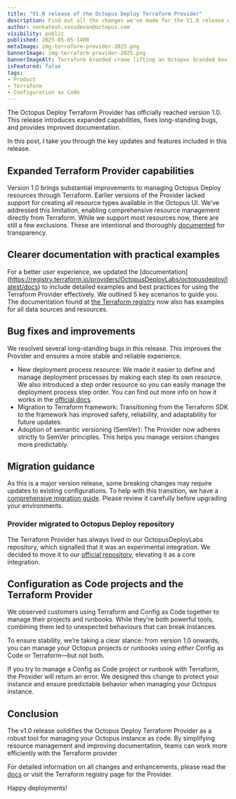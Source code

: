 ```yaml
--- 
title: "V1.0 release of the Octopus Deploy Terraform Provider" 
description: Find out all the changes we've made for the V1.0 release of the Terraform Provider.
author: venkatesh.vasudevan@octopus.com 
visibility: public 
published: 2025-05-05-1400  
metaImage: img-terraform-provider-2025.png
bannerImage: img-terraform-provider-2025.png
bannerImageAlt: Terraform branded crane lifting an Octopus branded box.
isFeatured: false
tags: 
- Product   
- Terraform
- Configuration as Code 
---
```


The Octopus Deploy Terraform Provider has officially reached version 1.0. This release introduces expanded capabilities, fixes long-standing bugs, and provides improved documentation. 

In this post, I take you through the key updates and features included in this release.

## Expanded Terraform Provider capabilities

Version 1.0 brings substantial improvements to managing Octopus Deploy resources through Terraform. Earlier versions of the Provider lacked support for creating all resource types available in the Octopus UI. We've addressed this limitation, enabling comprehensive resource management directly from Terraform. While we support most resources now, there are still a few exclusions. These are intentional and thoroughly [documented](https://registry.terraform.io/providers/OctopusDeployLabs/octopusdeploy/latest/docs) for transparency.

## Clearer documentation with practical examples

For a better user experience, we updated the [documentation] (https://registry.terraform.io/providers/OctopusDeployLabs/octopusdeploy/latest/docs) to include detailed examples and best practices for using the Terraform Provider effectively. We outlined 5 key scenarios to guide you. The documentation found at [the Terraform registry](https://registry.terraform.io/providers/OctopusDeployLabs/octopusdeploy/latest/docs) now also has examples for all data sources and resources.


## Bug fixes and improvements

We resolved several long-standing bugs in this release. This improves the Provider and ensures a more stable and reliable experience.

- New deployment process resource: We made it easier to define and manage deployment processes by making each step its own resource. We also introduced a step order resource so you can easily manage the deployment process step order. You can find out more info on how it works in the [official docs](https://registry.terraform.io/providers/OctopusDeployLabs/octopusdeploy/latest/docs).
- Migration to Terraform framework: Transitioning from the Terraform SDK to the framework has improved safety, reliability, and adaptability for future updates.
- Adoption of semantic versioning (SemVer): The Provider now adheres strictly to SemVer principles. This helps you manage version changes more predictably.

## Migration guidance

As this is a major version release, some breaking changes may require updates to existing configurations. To help with this transition, we have a [comprehensive migration guide](https://registry.terraform.io/providers/OctopusDeployLabs/octopusdeploy/latest/docs). Please review it carefully before upgrading your environments.


### Provider migrated to Octopus Deploy repository 

The Terraform Provider has always lived in our OctopusDeployLabs repository, which signalled that it was an experimental integration. We decided to move it to our [official repository](https://github.com/octopusdeploy), elevating it as a core integration.


## Configuration as Code projects and the Terraform Provider

We observed customers using Terraform and Config as Code together to manage their projects and runbooks. While they're both powerful tools, combining them led to unexpected behaviours that can break instances.

To ensure stability, we’re taking a clear stance: from version 1.0 onwards, you can manage your Octopus projects or runbooks using *either* Config as Code or Terraform—but not both.

If you try to manage a Config as Code project or runbook with Terraform, the Provider will return an error. We designed this change to protect your instance and ensure predictable behavior when managing your Octopus instance.

## Conclusion

The v1.0 release solidifies the Octopus Deploy Terraform Provider as a robust tool for managing your Octopus instance as code. By simplifying resource management and improving documentation, teams can work more efficiently with the Terraform provider

For detailed information on all changes and enhancements, please read the [docs](https://registry.terraform.io/providers/OctopusDeployLabs/octopusdeploy/latest/docs) or visit the Terraform registry page for the Provider.

Happy deployments!